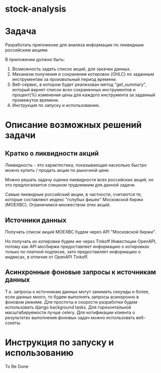 # stock-analysis

# Задача

Разработать приложение для анализа информации по ликвидным российским акциям.

В приложении должно быть:

1) Возможность задать список акций, для закачки данных.
2) Механизм получения и сохранения котировок (OHLC) по заданным инструментам за 
произвольный период времени.
3) Веб-сервис, в котором будет реализован метод "get_summary", который вернет список 
всех сохраненных инструментов и процент(%) изменения цены для каждого инструмента за 
заданный промежуток времени.
4) Инструкция по запуску и использованию.

# Описание возможных решений задачи

## Кратко о ликвидности акций

Ликвидность - это характестика, показывающая насколько быстро можно купить / продать 
акции по рыночной цене.

Можно решать задачу оценки ликвидности всех российских акций, но это предпогалается слишком
трудоемким для данной задачи. 

Самые ликвидные российский акции, в частности, считаются те, которые 
составляют индекс "голубых фишек" Московской биржи (MOEXBC). Ограничимся множеством этих акций.

## Источники данных

Получать список акций MOEXBC будем через API "Московской биржи". 

Но получать их котировки будем же через Tinkoff Инвестиции OpenAPI, потому как API мосбиржи 
предоставляет информацию о котировках только по платной подписке, зато предоставляет информацию 
о индексах, в отличие от OpenAPI Tinkoff.

## Асинхронные фоновые запросы к источникам данных

Т.к. запросы к источникам данных могут занимать секунды и более, если данных много, 
то будем выполнять запросы асинхронно в фоновом режиме. Для простоты и скорости разработки
будем использовать django background tasks. Для горизонтальной масштабируемости лучше celery. 
Для нотификации клиента о результатах выполнения фоновых задач можно использовать веб-сокеты.

# Инструкция по запуску и использованию

To Be Done
